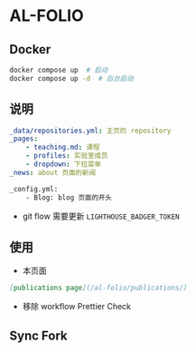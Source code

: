 # AL-FOLIO

## Docker

```bash
docker compose up  # 启动
docker compose up -d  # 后台启动
```

## 说明

```yaml
_data/repositories.yml: 主页的 repository
_pages:
    - teaching.md: 课程
    - profiles: 实验室成员
    - dropdown: 下拉菜单
_news: about 页面的新闻
```

```bash
_config.yml:
    - Blog: blog 页面的开头
```

- git flow 需要更新 `LIGHTHOUSE_BADGER_TOKEN`

## 使用

- 本页面

```markdown
[publications page](/al-folio/publications/)
```

- 移除 workflow Prettier Check

## Sync Fork

```bash

```

